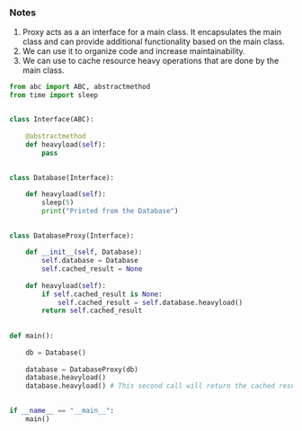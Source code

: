 ### Notes
1. Proxy acts as a an interface for a main class. It encapsulates the main class and can provide additional functionality based on the main class.
2. We can use it to organize code and increase maintainability.
3. We can use to cache resource heavy operations that are done by the main class.


```python
from abc import ABC, abstractmethod
from time import sleep


class Interface(ABC):
    
    @abstractmethod
    def heavyload(self):
        pass
    
    
class Database(Interface):

    def heavyload(self):
        sleep(5)
        print("Printed from the Database")
        

class DatabaseProxy(Interface):
    
    def __init__(self, Database):
        self.database = Database
        self.cached_result = None
        
    def heavyload(self):
        if self.cached_result is None:
            self.cached_result = self.database.heavyload()
        return self.cached_result
        
        
def main():
    
    db = Database()
    
    database = DatabaseProxy(db)
    database.heavyload()
    database.heavyload() # This second call will return the cached result and won't execute the heavyload method again.
        

if __name__ == "__main__":
    main()

```